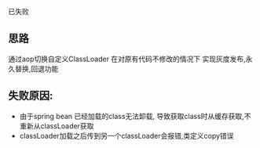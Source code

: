 已失败
## 思路
通过aop切换自定义ClassLoader 在对原有代码不修改的情况下 实现灰度发布,永久替换,回退功能

## 失败原因: 
* 由于spring bean 已经加载的class无法卸载, 导致获取class时从缓存获取,不重新从classLoader获取
* classLoader加载之后传到另一个classLoader会报错,类定义copy错误
